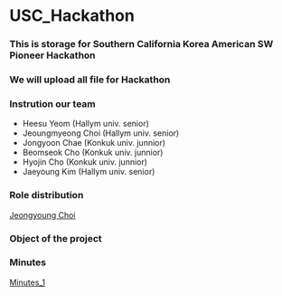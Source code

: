 # USC_Hackathon



### This is storage for Southern California Korea American SW Pioneer Hackathon
### We will upload all file for Hackathon

### Instrution our team

- Heesu Yeom (Hallym univ. senior)
- Jeoungmyeong Choi (Hallym univ. senior)
- Jongyoon Chae (Konkuk univ. junnior)
- Beomseok Cho (Konkuk univ. junnior)
- Hyojin Cho (Konkuk univ. junnior)
- Jaeyoung Kim (Hallym univ. senior)

### Role distribution

[](https://github.com/yeom-heesu/USC-Data-Analysis-/blob/master/lab/lab1.ipynb)
[Jeongyoung Choi](https://github.com/yeom-heesu/USC-Data-Analysis-/blob/master/lab/lab1.ipynb)

### Object of the project

### Minutes

[Minutes_1](https://github.com/yeom-heesu/USC_Hackathon/minutes/First_minutes.md)


